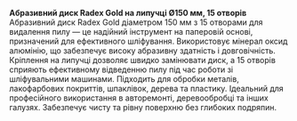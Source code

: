 **Абразивний диск Radex Gold на липучці Ø150 мм, 15 отворів**  
Абразивний диск Radex Gold діаметром 150 мм з 15 отворами для видалення пилу — це надійний інструмент на паперовій основі, призначений для ефективного шліфування. Використовує мінерал оксид алюмінію, що забезпечує високу абразивну здатність і довговічність. Кріплення на липучці дозволяє швидко замінювати диск, а 15 отворів сприяють ефективному відведенню пилу під час роботи зі шліфувальними машинами. Підходить для обробки металів, лакофарбових покриттів, шпаклівок, дерева та пластику. Ідеальний для професійного використання в авторемонті, деревообробці та інших галузях. Забезпечує чисту та рівну поверхню без глибоких подряпин.